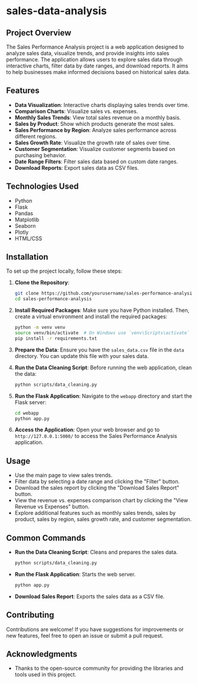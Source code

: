 # sales-data-analysis

## Project Overview

The Sales Performance Analysis project is a web application designed to analyze sales data, visualize trends, and provide insights into sales performance. The application allows users to explore sales data through interactive charts, filter data by date ranges, and download reports. It aims to help businesses make informed decisions based on historical sales data.

## Features

- **Data Visualization**: Interactive charts displaying sales trends over time.
- **Comparison Charts**: Visualize sales vs. expenses.
- **Monthly Sales Trends**: View total sales revenue on a monthly basis.
- **Sales by Product**: Show which products generate the most sales.
- **Sales Performance by Region**: Analyze sales performance across different regions.
- **Sales Growth Rate**: Visualize the growth rate of sales over time.
- **Customer Segmentation**: Visualize customer segments based on purchasing behavior.
- **Date Range Filters**: Filter sales data based on custom date ranges.
- **Download Reports**: Export sales data as CSV files.

## Technologies Used

- Python
- Flask
- Pandas
- Matplotlib
- Seaborn
- Plotly
- HTML/CSS

## Installation

To set up the project locally, follow these steps:

1. **Clone the Repository**:
   ```bash
   git clone https://github.com/yourusername/sales-performance-analysis.git
   cd sales-performance-analysis
   ```

2. **Install Required Packages**:
   Make sure you have Python installed. Then, create a virtual environment and install the required packages:
   ```bash
   python -m venv venv
   source venv/bin/activate  # On Windows use `venv\Scripts\activate`
   pip install -r requirements.txt
   ```

3. **Prepare the Data**:
   Ensure you have the `sales_data.csv` file in the `data` directory. You can update this file with your sales data.

4. **Run the Data Cleaning Script**:
   Before running the web application, clean the data:
   ```bash
   python scripts/data_cleaning.py
   ```

5. **Run the Flask Application**:
   Navigate to the `webapp` directory and start the Flask server:
   ```bash
   cd webapp
   python app.py
   ```

6. **Access the Application**:
   Open your web browser and go to `http://127.0.0.1:5000/` to access the Sales Performance Analysis application.

## Usage

- Use the main page to view sales trends.
- Filter data by selecting a date range and clicking the "Filter" button.
- Download the sales report by clicking the "Download Sales Report" button.
- View the revenue vs. expenses comparison chart by clicking the "View Revenue vs Expenses" button.
- Explore additional features such as monthly sales trends, sales by product, sales by region, sales growth rate, and customer segmentation.

## Common Commands

- **Run the Data Cleaning Script**: Cleans and prepares the sales data.
  ```bash
  python scripts/data_cleaning.py
  ```

- **Run the Flask Application**: Starts the web server.
  ```bash
  python app.py
  ```

- **Download Sales Report**: Exports the sales data as a CSV file.

## Contributing

Contributions are welcome! If you have suggestions for improvements or new features, feel free to open an issue or submit a pull request.


## Acknowledgments

- Thanks to the open-source community for providing the libraries and tools used in this project.
